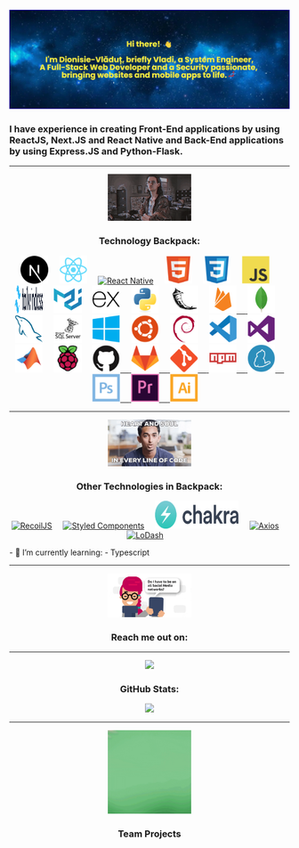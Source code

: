![MasterHead](/bannerNew.png)

### I have experience in creating Front-End applications by using ReactJS, Next.JS and React Native and Back-End applications by using Express.JS and Python-Flask.

<hr/>
<p align="center"><img src="https://github.com/vl4di99/vl4di99/blob/main/hackerman.gif" width="150"></p>
<h3 align="center">Technology Backpack:</h3>
<p align="center">
<a href="https://www.nextjs.org" target="_blank"><img src="https://raw.githubusercontent.com/devicons/devicon/1119b9f84c0290e0f0b38982099a2bd027a48bf1/icons/nextjs/nextjs-original.svg" alt="NextJS" width="50" height="50"/></a><span>&nbsp;&nbsp;&nbsp;&nbsp;</span>
<a href="https://www.reactjs.org" target="_blank"><img src="https://raw.githubusercontent.com/devicons/devicon/1119b9f84c0290e0f0b38982099a2bd027a48bf1/icons/react/react-original.svg" alt="React" width="50" height="50"/></a><span>&nbsp;&nbsp;&nbsp;&nbsp;</span>
<a href="https://www.reactnative.dev" target="_blank"><img src="https://svgarchive.com/wp-content/uploads/react-native.svg" alt="React Native" width="50" height="50"/></a><span>&nbsp;&nbsp;&nbsp;&nbsp;</span>
<a href="https://www.w3schools.com/html" target="_blank"><img src="https://raw.githubusercontent.com/devicons/devicon/1119b9f84c0290e0f0b38982099a2bd027a48bf1/icons/html5/html5-original.svg" alt="HTML5" width="50" height="50"/></a><span>&nbsp;&nbsp;&nbsp;&nbsp;</span>
<a href="https://www.w3schools.com/css" target="_blank"><img src="https://raw.githubusercontent.com/devicons/devicon/1119b9f84c0290e0f0b38982099a2bd027a48bf1/icons/css3/css3-original.svg" alt="CSS3" width="50" height="50"/></a><span>&nbsp;&nbsp;&nbsp;&nbsp;</span>
<a href="https://www.w3schools.com/js" target="_blank"><img src="https://raw.githubusercontent.com/devicons/devicon/1119b9f84c0290e0f0b38982099a2bd027a48bf1/icons/javascript/javascript-original.svg" alt="JS" width="50" height="50"/></a><span>&nbsp;&nbsp;&nbsp;&nbsp;</span>
<a href="https://www.tailwindcss.com" target="_blank"><img src="https://raw.githubusercontent.com/devicons/devicon/1119b9f84c0290e0f0b38982099a2bd027a48bf1/icons/tailwindcss/tailwindcss-original-wordmark.svg" alt="TailWind CSS" width="50" height="50"/></a><span>&nbsp;&nbsp;&nbsp;&nbsp;</span>
 <a href="https://www.mui.com" target="_blank"><img src="https://raw.githubusercontent.com/devicons/devicon/1119b9f84c0290e0f0b38982099a2bd027a48bf1/icons/materialui/materialui-original.svg" alt="MaterialUI" width="50" height="50"/></a><span>&nbsp;&nbsp;&nbsp;&nbsp;</span>
<a href="https://www.expressjs.com" target="_blank"><img src="https://raw.githubusercontent.com/devicons/devicon/1119b9f84c0290e0f0b38982099a2bd027a48bf1/icons/express/express-original.svg" alt="Express" width="50" height="50"/></a><span>&nbsp;&nbsp;&nbsp;&nbsp;</span>
<a href="https://www.python.org" target="_blank"><img src="https://raw.githubusercontent.com/devicons/devicon/1119b9f84c0290e0f0b38982099a2bd027a48bf1/icons/python/python-original.svg" alt="Python" width="50" height="50"/></a><span>&nbsp;&nbsp;&nbsp;&nbsp;</span>
<a href="https://flask.palletsprojects.com" target="_blank"><img src="https://raw.githubusercontent.com/devicons/devicon/1119b9f84c0290e0f0b38982099a2bd027a48bf1/icons/flask/flask-original.svg" alt="Flask" width="50" height="50"/></a><span>&nbsp;&nbsp;&nbsp;&nbsp;</span>
<a href="https://firebase.google.com" target="_blank"><img src="https://raw.githubusercontent.com/devicons/devicon/1119b9f84c0290e0f0b38982099a2bd027a48bf1/icons/firebase/firebase-plain.svg" alt="Firebase" width="50" height="50"/</a><span>&nbsp;&nbsp;&nbsp;&nbsp;</span>
<a href="https://www.mongodb.com" target="_blank"><img src="https://raw.githubusercontent.com/devicons/devicon/1119b9f84c0290e0f0b38982099a2bd027a48bf1/icons/mongodb/mongodb-original.svg" alt="MongoDB" width="50" height="50"/></a><span>&nbsp;&nbsp;&nbsp;&nbsp;</span>
<a href="https://www.mysql.com" target="_blank"><img src="https://raw.githubusercontent.com/devicons/devicon/1119b9f84c0290e0f0b38982099a2bd027a48bf1/icons/mysql/mysql-original.svg" alt="MySQL" width="50" height="50"/></a><span>&nbsp;&nbsp;&nbsp;&nbsp;</span>
 <a href="https://www.microsoft.com" target="_blank"><img src="https://raw.githubusercontent.com/devicons/devicon/1119b9f84c0290e0f0b38982099a2bd027a48bf1/icons/microsoftsqlserver/microsoftsqlserver-plain-wordmark.svg" alt="Microsoft SQL" width="50" height="50"/></a><span>&nbsp;&nbsp;&nbsp;&nbsp;</span>
 <a href="https://www.microsoft.com" target="_blank"><img src="https://raw.githubusercontent.com/devicons/devicon/1119b9f84c0290e0f0b38982099a2bd027a48bf1/icons/windows8/windows8-original.svg" alt="Windows" width="50" height="50"/></a><span>&nbsp;&nbsp;&nbsp;&nbsp;</span>
<a href="https://www.ubuntu.com" target="_blank"><img src="https://raw.githubusercontent.com/devicons/devicon/1119b9f84c0290e0f0b38982099a2bd027a48bf1/icons/ubuntu/ubuntu-plain.svg" alt="Ubuntu" width="50" height="50"/></a><span>&nbsp;&nbsp;&nbsp;&nbsp;</span>
 <a href="https://www.debian.org" target="_blank"><img src="https://raw.githubusercontent.com/devicons/devicon/1119b9f84c0290e0f0b38982099a2bd027a48bf1/icons/debian/debian-original.svg" alt="Debian" width="50" height="50"/></a><span>&nbsp;&nbsp;&nbsp;&nbsp;</span>
<a href="https://code.visualstudio.com" target="_blank"><img src="https://raw.githubusercontent.com/devicons/devicon/1119b9f84c0290e0f0b38982099a2bd027a48bf1/icons/vscode/vscode-original.svg" alt="VSCode" width="50" height="50"/></a><span>&nbsp;&nbsp;&nbsp;&nbsp;</span>
 <a href="https://visualstudio.microsoft.com" target="_blank"><img src="https://raw.githubusercontent.com/devicons/devicon/1119b9f84c0290e0f0b38982099a2bd027a48bf1/icons/visualstudio/visualstudio-plain.svg" alt="Visual Studio" width="50" height="50"/></a><span>&nbsp;&nbsp;&nbsp;&nbsp;</span>
<a href="https://www.mathworks.com" target="_blank"><img src="https://raw.githubusercontent.com/devicons/devicon/1119b9f84c0290e0f0b38982099a2bd027a48bf1/icons/matlab/matlab-original.svg" alt="Matlab" width="50" height="50"/></a><span>&nbsp;&nbsp;&nbsp;&nbsp;</span>
<a href="https://www.raspberrypi.org" target="_blank"><img src="https://raw.githubusercontent.com/devicons/devicon/1119b9f84c0290e0f0b38982099a2bd027a48bf1/icons/raspberrypi/raspberrypi-original.svg" alt="Raspberry PI" width="50" height="50"/></a><span>&nbsp;&nbsp;&nbsp;&nbsp;</span>
<a href="https://www.github.com" target="_blank"><img src="https://raw.githubusercontent.com/devicons/devicon/1119b9f84c0290e0f0b38982099a2bd027a48bf1/icons/github/github-original.svg" alt="GitHub" width="50" height="50"/</a><span>&nbsp;&nbsp;&nbsp;&nbsp;</span>
 <a href="https://www.gitlab.com" target="_blank"><img src="https://raw.githubusercontent.com/devicons/devicon/1119b9f84c0290e0f0b38982099a2bd027a48bf1/icons/gitlab/gitlab-original.svg" alt="GitLab" width="50" height="50"/</a><span>&nbsp;&nbsp;&nbsp;&nbsp;</span>
<a href="https://www.git-scm.com" target="_blank"><img src="https://raw.githubusercontent.com/devicons/devicon/1119b9f84c0290e0f0b38982099a2bd027a48bf1/icons/git/git-original.svg" alt="Git" width="50" height="50"/</a><span>&nbsp;&nbsp;&nbsp;&nbsp;</span>
<a href="https://www.npmjs.com" target="_blank"><img src="https://raw.githubusercontent.com/devicons/devicon/1119b9f84c0290e0f0b38982099a2bd027a48bf1/icons/npm/npm-original-wordmark.svg" alt="NPM" width="50" height="50"/</a><span>&nbsp;&nbsp;&nbsp;&nbsp;</span>
<a href="https://www.yarnpkg.com" target="_blank"><img src="https://raw.githubusercontent.com/devicons/devicon/1119b9f84c0290e0f0b38982099a2bd027a48bf1/icons/yarn/yarn-original.svg" alt="NPM" width="50" height="50"/</a><span>&nbsp;&nbsp;&nbsp;&nbsp;</span>
<a href="https://www.adobe.com/products/photoshop" target="_blank"><img src="https://raw.githubusercontent.com/devicons/devicon/1119b9f84c0290e0f0b38982099a2bd027a48bf1/icons/photoshop/photoshop-line.svg" alt="Photoshop" width="50" height="50"/</a><span>&nbsp;&nbsp;&nbsp;&nbsp;</span>
<a href="https://www.adobe.com/products/premiere" target="_blank"><img src="https://raw.githubusercontent.com/devicons/devicon/1119b9f84c0290e0f0b38982099a2bd027a48bf1/icons/premierepro/premierepro-original.svg" alt="Premiere Pro" width="50" height="50"/</a><span>&nbsp;&nbsp;&nbsp;&nbsp;</span>
<a href="https://www.adobe.com/products/illustrator" target="_blank"><img src="https://raw.githubusercontent.com/devicons/devicon/1119b9f84c0290e0f0b38982099a2bd027a48bf1/icons/illustrator/illustrator-line.svg" alt="Illustrator" width="50" height="50"/></a><span>&nbsp;&nbsp;&nbsp;&nbsp;</span>
</p>
<hr/>

<p align="center"><img src="https://github.com/vl4di99/vl4di99/blob/main/heartsoul.gif" width="150"></p>
<h3 align="center">Other Technologies in Backpack:</h3>
<p align="center">
<a href="https://www.recoiljs.org" target="_blank"><img src="https://recoiljs.org/fr/img/logo.svg" alt="RecoilJS" width="100" height="50"/></a><span>&nbsp;&nbsp;&nbsp;&nbsp;</span>
<a href="https://www.styled-components.com" target="_blank"><img src="https://miro.medium.com/max/636/1*p1TndLk3UsGPBsM7qHPZIw.png" alt="Styled Components" width="50" height="50"/></a><span>&nbsp;&nbsp;&nbsp;&nbsp;</span>
<a href="https://www.chakra-ui.com" target="_blank"><img src="https://raw.githubusercontent.com/chakra-ui/chakra-ui/main/logo/logo-colored.svg?raw=true" alt="Chakra UI" width="150" height="50"/></a><span>&nbsp;&nbsp;&nbsp;&nbsp;</span>
<a href="https://www.axios-http.com" target="_blank"><img src="https://github.com/axios/axios-docs/blob/908d04c524e088ae7fde8a57a527e54710a4a5ab/assets/logo.svg" alt="Axios" width="150" height="50"/></a><span>&nbsp;&nbsp;&nbsp;&nbsp;</span>
<a href="https://www.lodash.com" target="_blank"><img src="https://upload.wikimedia.org/wikipedia/commons/6/6f/Lodash.svg" alt="LoDash" width="50" height="50"/></a><span>&nbsp;&nbsp;&nbsp;&nbsp;</span>
</p>
- 🌱 I’m currently learning:
    - Typescript 
<hr/>
<p align="center"><img src="https://github.com/vl4di99/vl4di99/blob/main/socialmedia.gif" width="150"></p>
<h3 align="center">Reach me out on:</h3>
<p align="center">
</p>
<hr/>
<p align="center"><img src="https://github.com/vl4di99/vl4di99/blob/main/stats.gif" width="150"></p>
<h3 align="center">GitHub Stats:</h3>
<p align="center">
<img src="https://github-readme-stats.vercel.app/api?username=vl4di99&show_icons=true&theme=radical&count_private=true">
</p>
<hr/>
<p align="center"><img src="https://github.com/vl4di99/vl4di99/blob/main/team.gif" width="150"></p>
<h3 align="center">Team Projects</h3>
<p align="center">
<img src="



<!--
**vl4di99/vl4di99** is a ✨ _special_ ✨ repository because its `README.md` (this file) appears on your GitHub profile.

Here are some ideas to get you started:

- 🔭 I’m currently working on ...
- 🌱 I’m currently learning ...
- 👯 I’m looking to collaborate on ...
- 🤔 I’m looking for help with ...
- 💬 Ask me about ...
- 📫 How to reach me: ...
- 😄 Pronouns: ...
- ⚡ Fun fact: ...
-->
